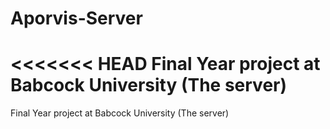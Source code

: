 # Aporvis-Server
<<<<<<< HEAD
Final Year project at Babcock University (The server)
=======
Final Year project at Babcock University (The server)
